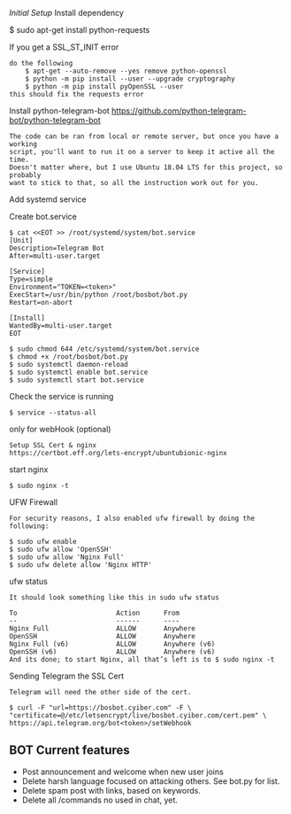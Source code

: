 *Initial Setup*
Install dependency

$ sudo apt-get install python-requests

If you get a SSL_ST_INIT error

    do the following
        $ apt-get --auto-remove --yes remove python-openssl
        $ python -m pip install --user --upgrade cryptography
        $ python -m pip install pyOpenSSL --user
    this should fix the requests error

Install python-telegram-bot
    https://github.com/python-telegram-bot/python-telegram-bot

    The code can be ran from local or remote server, but once you have a working
    script, you'll want to run it on a server to keep it active all the time.
    Doesn't matter where, but I use Ubuntu 18.04 LTS for this project, so probably
    want to stick to that, so all the instruction work out for you.


Add systemd service

Create bot.service

    $ cat <<EOT >> /root/systemd/system/bot.service
    [Unit]
    Description=Telegram Bot
    After=multi-user.target

    [Service]
    Type=simple
    Environment="TOKEN=<token>"
    ExecStart=/usr/bin/python /root/bosbot/bot.py
    Restart=on-abort

    [Install]
    WantedBy=multi-user.target
    EOT

    $ sudo chmod 644 /etc/systemd/system/bot.service
    $ chmod +x /root/bosbot/bot.py
    $ sudo systemctl daemon-reload
    $ sudo systemctl enable bot.service
    $ sudo systemctl start bot.service

Check the service is running

    $ service --status-all

only for webHook  (optional)

    Setup SSL Cert & nginx
    https://certbot.eff.org/lets-encrypt/ubuntubionic-nginx

start nginx

    $ sudo nginx -t

UFW Firewall

    For security reasons, I also enabled ufw firewall by doing the following:

    $ sudo ufw enable
    $ sudo ufw allow 'OpenSSH'
    $ sudo ufw allow 'Nginx Full'
    $ sudo ufw delete allow 'Nginx HTTP'

ufw status

    It should look something like this in sudo ufw status

    To                         Action      From
    --                         ------      ----
    Nginx Full                 ALLOW       Anywhere
    OpenSSH                    ALLOW       Anywhere
    Nginx Full (v6)            ALLOW       Anywhere (v6)
    OpenSSH (v6)               ALLOW       Anywhere (v6)
    And its done; to start Nginx, all that’s left is to $ sudo nginx -t

Sending Telegram the SSL Cert

    Telegram will need the other side of the cert.

    $ curl -F "url=https://bosbot.cyiber.com" -F \
    "certificate=@/etc/letsencrypt/live/bosbot.cyiber.com/cert.pem" \
    https://api.telegram.org/bot<token>/setWebhook


## BOT Current features

- Post announcement and welcome when new user joins
- Delete harsh language focused on attacking others. See bot.py for list.
- Delete spam post with links, based on keywords.
- Delete all /commands no used in chat, yet.



